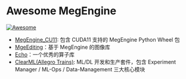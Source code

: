 # Awesome MegEngine

[![Awesome](https://awesome.re/badge.svg)](https://awesome.re)

* [MegEngine_CU11](https://github.com/Qsingle/MegEngine_CU11): 包含 CUDA11 支持的 MegEngine Python Wheel 包
* [MgeEditing](https://github.com/Feynman1999/MgeEditing)：基于 MegEngine 的图像库
* [Echo](https://github.com/digantamisra98/Echo)：一个优秀的算子库
* [ClearML(Allegro Trains)](https://github.com/allegroai/clearml): ML/DL 开发和生产套件，包含 Experiment Manager / ML-Ops / Data-Management 三大核心模块
